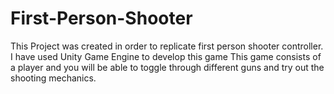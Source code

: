 # First-Person-Shooter
This Project was created in order to replicate first person shooter controller. I have used Unity Game Engine to develop this game
This game consists of a player and you will be able to toggle through different guns and try out the shooting mechanics.
